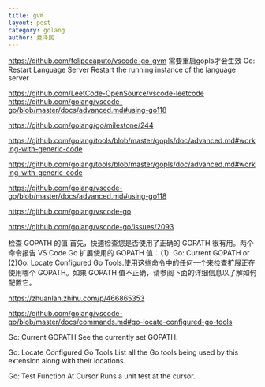 ```yaml
---
title: gvm
layout: post
category: golang
author: 夏泽民
---
```

https://github.com/felipecaputo/vscode-go-gvm
需要重启gopls才会生效
Go: Restart Language Server Restart the running instance of the language server
<!-- more -->
https://github.com/LeetCode-OpenSource/vscode-leetcode
https://github.com/golang/vscode-go/blob/master/docs/advanced.md#using-go118

https://github.com/golang/go/milestone/244

https://github.com/golang/tools/blob/master/gopls/doc/advanced.md#working-with-generic-code

https://github.com/golang/tools/blob/master/gopls/doc/advanced.md#working-with-generic-code

https://github.com/golang/vscode-go/blob/master/docs/advanced.md#using-go118

https://github.com/golang/vscode-go

https://github.com/golang/vscode-go/issues/2093

检查 GOPATH 的值
首先，快速检查您是否使用了正确的 GOPATH 很有用。两个命令报告 VS Code Go 扩展使用的 GOPATH 值：（1）Go: Current GOPATH or (2)Go: Locate Configured Go Tools.使用这些命令中的任何一个来检查扩展正在使用哪个 GOPATH。如果 GOPATH 值不正确，请参阅下面的详细信息以了解如何配置它。

https://zhuanlan.zhihu.com/p/466865353

https://github.com/golang/vscode-go/blob/master/docs/commands.md#go-locate-configured-go-tools

Go: Current GOPATH
See the currently set GOPATH.

Go: Locate Configured Go Tools
List all the Go tools being used by this extension along with their locations.

Go: Test Function At Cursor
Runs a unit test at the cursor.


